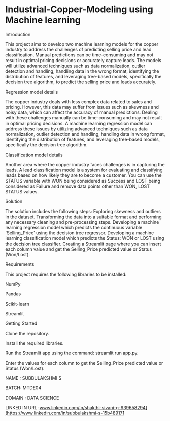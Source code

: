 # Industrial-Copper-Modeling using Machine learning

Introduction

This project aims to develop two machine learning models for the copper industry to address the challenges of predicting selling price and lead classification. Manual predictions can be time-consuming and may not result in optimal pricing decisions or accurately capture leads. The models will utilize advanced techniques such as data normalization, outlier detection and handling, handling data in the wrong format, identifying the distribution of features, and leveraging tree-based models, specifically the decision tree algorithm, to predict the selling price and leads accurately.

Regression model details

The copper industry deals with less complex data related to sales and pricing. However, this data may suffer from issues such as skewness and noisy data, which can affect the accuracy of manual predictions. Dealing with these challenges manually can be time-consuming and may not result in optimal pricing decisions. A machine learning regression model can address these issues by utilizing advanced techniques such as data normalization, outlier detection and handling, handling data in wrong format, identifying the distribution of features, and leveraging tree-based models, specifically the decision tree algorithm.

Classification model details

Another area where the copper industry faces challenges is in capturing the leads. A lead classification model is a system for evaluating and classifying leads based on how likely they are to become a customer. You can use the STATUS variable with WON being considered as Success and LOST being considered as Failure and remove data points other than WON, LOST STATUS values.

Solution

The solution includes the following steps:
Exploring skewness and outliers in the dataset.
Transforming the data into a suitable format and performing any necessary cleaning and pre-processing steps.
Developing a machine learning regression model which predicts the continuous variable 'Selling_Price' using the decision tree regressor.
Developing a machine learning classification model which predicts the Status: WON or LOST using the decision tree classifier.
Creating a Streamlit page where you can insert each column value and get the Selling_Price predicted value or Status (Won/Lost).

Requirements

This project requires the following libraries to be installed:

NumPy

Pandas

Scikit-learn

Streamlit



Getting Started

Clone the repository.

Install the required libraries.

Run the Streamlit app using the command: streamlit run app.py.

Enter the values for each column to get the Selling_Price predicted value or Status (Won/Lost).

NAME : SUBBULAKSHMI S

BATCH: MTDE04

DOMAIN : DATA SCIENCE

LINKED IN URL :www.linkedin.com/in/shakthi-sivani-g-939658294](https://www.linkedin.com/in/subbulakshmi-s-15b489171


